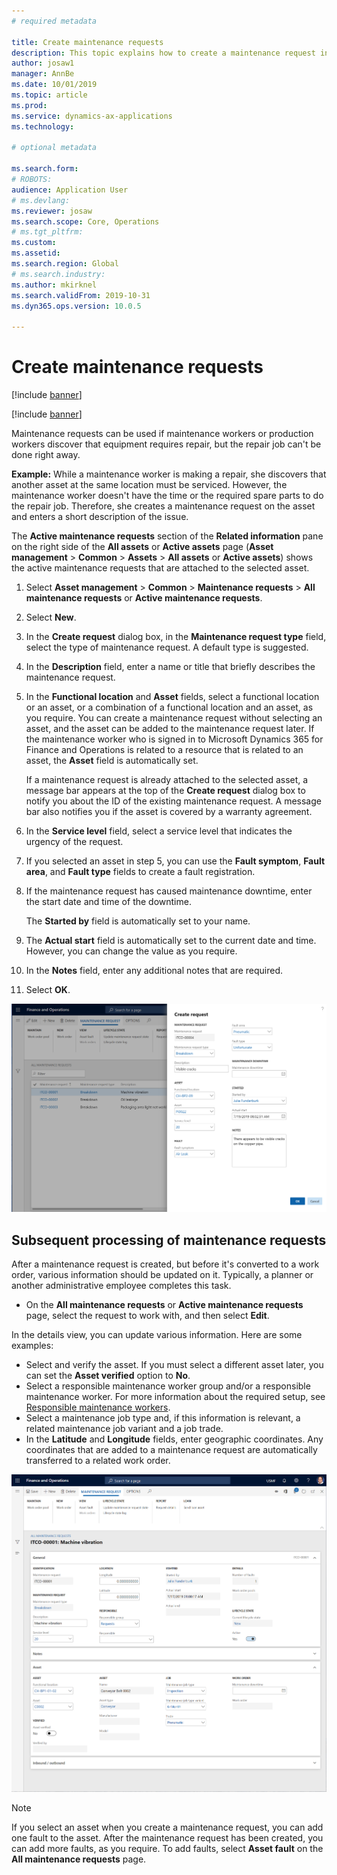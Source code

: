 ```yaml
---
# required metadata

title: Create maintenance requests
description: This topic explains how to create a maintenance request in Asset Management.
author: josaw1
manager: AnnBe
ms.date: 10/01/2019
ms.topic: article
ms.prod: 
ms.service: dynamics-ax-applications
ms.technology: 

# optional metadata

ms.search.form: 
# ROBOTS: 
audience: Application User
# ms.devlang: 
ms.reviewer: josaw
ms.search.scope: Core, Operations
# ms.tgt_pltfrm: 
ms.custom: 
ms.assetid: 
ms.search.region: Global
# ms.search.industry: 
ms.author: mkirknel
ms.search.validFrom: 2019-10-31
ms.dyn365.ops.version: 10.0.5

---
```


# Create maintenance requests

[!include [banner](../../includes/banner.md)]

[!include [banner](../../includes/preview-banner.md)]

Maintenance requests can be used if maintenance workers or production workers discover that equipment requires repair, but the repair job can't be done right away.

**Example:** While a maintenance worker is making a repair, she discovers that another asset at the same location must be serviced. However, the maintenance worker doesn't have the time or the required spare parts to do the repair job. Therefore, she creates a maintenance request on the asset and enters a short description of the issue.

The **Active maintenance requests** section of the **Related information** pane on the right side of the **All assets** or **Active assets** page (**Asset management** \> **Common** \> **Assets** \> **All assets** or **Active assets**) shows the active maintenance requests that are attached to the selected asset.

1. Select **Asset management** \> **Common** \> **Maintenance requests** \> **All maintenance requests** or **Active maintenance requests**.
2. Select **New**.
3. In the **Create request** dialog box, in the **Maintenance request type** field, select the type of maintenance request. A default type is suggested.
4. In the **Description** field, enter a name or title that briefly describes the maintenance request.
5. In the **Functional location** and **Asset** fields, select a functional location or an asset, or a combination of a functional location and an asset, as you require. You can create a maintenance request without selecting an asset, and the asset can be added to the maintenance request later. If the maintenance worker who is signed in to Microsoft Dynamics 365 for Finance and Operations is related to a resource that is related to an asset, the **Asset** field is automatically set.

    If a maintenance request is already attached to the selected asset, a message bar appears at the top of the **Create request** dialog box to notify you about the ID of the existing maintenance request. A message bar also notifies you if the asset is covered by a warranty agreement.

6. In the **Service level** field, select a service level that indicates the urgency of the request.
7. If you selected an asset in step 5, you can use the **Fault symptom**, **Fault area**, and **Fault type** fields to create a fault registration.
8. If the maintenance request has caused maintenance downtime, enter the start date and time of the downtime.

    The **Started by** field is automatically set to your name.

10. The **Actual start** field is automatically set to the current date and time. However, you can change the value as you require.
11. In the **Notes** field, enter any additional notes that are required.
12. Select **OK**.

![Figure 1](media/03-manage-maintenance-requests.png)

## Subsequent processing of maintenance requests

After a maintenance request is created, but before it's converted to a work order, various information should be updated on it. Typically, a planner or another administrative employee completes this task.

- On the **All maintenance requests** or **Active maintenance requests** page, select the request to work with, and then select **Edit**.

In the details view, you can update various information. Here are some examples:

- Select and verify the asset. If you must select a different asset later, you can set the **Asset verified** option to **No**.
- Select a responsible maintenance worker group and/or a responsible maintenance worker. For more information about the required setup, see [Responsible maintenance workers](../setup-for-requests/responsible-workers.md).
- Select a maintenance job type and, if this information is relevant, a related maintenance job variant and a job trade.
- In the **Latitude** and **Longitude** fields, enter geographic coordinates. Any coordinates that are added to a maintenance request are automatically transferred to a related work order. 

![Figure 2](media/04-manage-maintenance-requests.png)

> [!NOTE]
> If you select an asset when you create a maintenance request, you can add one fault to the asset. After the maintenance request has been created, you can add more faults, as you require. To add faults, select **Asset fault** on the **All maintenance requests** page.
